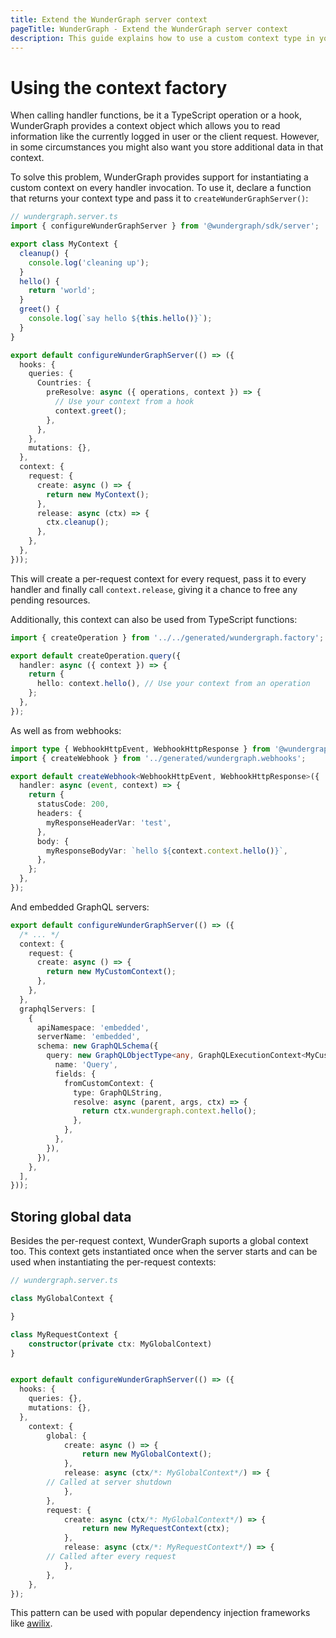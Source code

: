 ```yaml
---
title: Extend the WunderGraph server context
pageTitle: WunderGraph - Extend the WunderGraph server context
description: This guide explains how to use a custom context type in your handlers
---
```


# Using the context factory

When calling handler functions, be it a TypeScript operation or a hook, WunderGraph provides a context
object which allows you to read information like the currently logged in user or the client request. However,
in some circumstances you might also want you store additional data in that context.

To solve this problem, WunderGraph provides support for instantiating a custom context on every handler invocation.
To use it, declare a function that returns your context type and pass it to `createWunderGraphServer()`:

```typescript
// wundergraph.server.ts
import { configureWunderGraphServer } from '@wundergraph/sdk/server';

export class MyContext {
  cleanup() {
    console.log('cleaning up');
  }
  hello() {
    return 'world';
  }
  greet() {
    console.log(`say hello ${this.hello()}`);
  }
}

export default configureWunderGraphServer(() => ({
  hooks: {
    queries: {
      Countries: {
        preResolve: async ({ operations, context }) => {
          // Use your context from a hook
          context.greet();
        },
      },
    },
    mutations: {},
  },
  context: {
    request: {
      create: async () => {
        return new MyContext();
      },
      release: async (ctx) => {
        ctx.cleanup();
      },
    },
  },
}));
```

This will create a per-request context for every request, pass it to every handler and finally call
`context.release`, giving it a chance to free any pending resources.

Additionally, this context can also be used from TypeScript functions:

```typescript
import { createOperation } from '../../generated/wundergraph.factory';

export default createOperation.query({
  handler: async ({ context }) => {
    return {
      hello: context.hello(), // Use your context from an operation
    };
  },
});
```

As well as from webhooks:

```typescript
import type { WebhookHttpEvent, WebhookHttpResponse } from '@wundergraph/sdk/server';
import { createWebhook } from '../generated/wundergraph.webhooks';

export default createWebhook<WebhookHttpEvent, WebhookHttpResponse>({
  handler: async (event, context) => {
    return {
      statusCode: 200,
      headers: {
        myResponseHeaderVar: 'test',
      },
      body: {
        myResponseBodyVar: `hello ${context.context.hello()}`,
      },
    };
  },
});
```

And embedded GraphQL servers:

```typescript
export default configureWunderGraphServer(() => ({
  /* ... */
  context: {
    request: {
      create: async () => {
        return new MyCustomContext();
      },
    },
  },
  graphqlServers: [
    {
      apiNamespace: 'embedded',
      serverName: 'embedded',
      schema: new GraphQLSchema({
        query: new GraphQLObjectType<any, GraphQLExecutionContext<MyCustomContext>>({
          name: 'Query',
          fields: {
            fromCustomContext: {
              type: GraphQLString,
              resolve: async (parent, args, ctx) => {
                return ctx.wundergraph.context.hello();
              },
            },
          },
        }),
      }),
    },
  ],
}));
```

## Storing global data

Besides the per-request context, WunderGraph suports a global context too. This context gets instantiated once
when the server starts and can be used when instantiating the per-request contexts:

```typescript
// wundergraph.server.ts

class MyGlobalContext {

}

class MyRequestContext {
    constructor(private ctx: MyGlobalContext)
}


export default configureWunderGraphServer(() => ({
  hooks: {
    queries: {},
    mutations: {},
  },
	context: {
		global: {
			create: async () => {
				return new MyGlobalContext();
			},
			release: async (ctx/*: MyGlobalContext*/) => {
        // Called at server shutdown
			},
		},
		request: {
			create: async (ctx/*: MyGlobalContext*/) => {
				return new MyRequestContext(ctx);
			},
			release: async (ctx/*: MyRequestContext*/) => {
        // Called after every request
			},
		},
	},
});
```

This pattern can be used with popular dependency injection frameworks like [awilix](https://github.com/jeffijoe/awilix).
